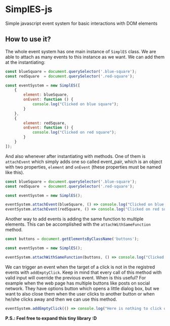 # SimplES-js
Simple javascript event system for basic interactions with DOM elements

## How to use it?
The whole event system has one main instance of `SimplES` class. We are able to attach as many events to this
instance as we want. We can add them at the instantiating:
```javascript
const blueSquare = document.querySelector('.blue-square');
const redSquare  = document.querySelector('.red-square'); 

const eventSystem = new SimplES([
    {
        element: blueSquare,
        onEvent: function () {
            console.log("Clicked on blue square");    
        }
    },
    {
        element: redSquare,
        onEvent: function () {
            console.log("Clicked on red square");    
        }
    }
]);
```
And also whenever after instantiating with methods. One of them is `attachEvent` which simply adds one 
so called event_pair, which is an object with two properties, `element` and `onEvent` (these properties must be named like this).
```javascript
const blueSquare = document.querySelector('.blue-square');
const redSquare  = document.querySelector('.red-square'); 

const eventSystem = new SimplES();

eventSystem.attachEvent(blueSquare, () => console.log("Clicked on blue square"));
eventSystem.attachEvent(redSquare, () => console.log("Clicked on red square"));
```

Another way to add events is adding the same function to multiple elements. This can be accomplished with the
`attachWithSameFunction` method.
```javascript
const buttons = document.getElementsByClassName('buttons');

const eventSystem = new SimplES();

eventSystem.attachWithSameFunction(buttons, () => console.log("Clicked on one of these blue buttons!"));
```

We can trigger an event when the target of a click is not in the registred events with `addEmptyClick`. Keep in mind that every call of this method with valid input will override the previous event. When is this useful? For example when the web page has multiple buttons like posts on social network. They have options button which opens a little dialog box, but we want to also close them when the user clicks to another button or when he/she clicks away and then we can use this method.
```javascript
eventSystem.addEmptyClick(() => console.log("Here is nothing to click on!"));
```


**P.S.: Feel free to expand this tiny library :D**
